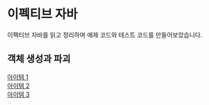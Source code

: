 # 이펙티브 자바

이펙티브 자바를 읽고 정리하며 예제 코드와 테스트 코드를 만들어보았습니다.   

## 객체 생성과 파괴

[아이템 1](https://github.com/320Hwany/EffectiveJava/blob/main/Item/item1.md)     
[아이템 2](https://github.com/320Hwany/EffectiveJava/blob/main/Item/item2.md)   
[아이템 3](https://github.com/320Hwany/EffectiveJava/blob/main/Item/item3.md)   
